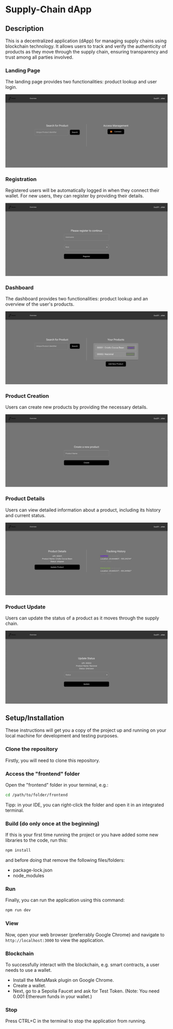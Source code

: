 # Supply-Chain dApp

## Description

This is a decentralized application (dApp) for managing supply chains using blockchain technology. It allows users to track and verify the authenticity of products as they move through the supply chain, ensuring transparency and trust among all parties involved.

### Landing Page

The landing page provides two functionalities: product lookup and user login.

![Landing Page](./images/0_landing_page.jpg)

### Registration

Registered users will be automatically logged in when they connect their wallet. For new users, they can register by providing their details.

![Registration](./images/1_registration.jpg)

### Dashboard

The dashboard provides two functionalities: product lookup and an overview of the user's products.

![Dashboard](./images/2_dashboard.jpg)

### Product Creation

Users can create new products by providing the necessary details.

![Product Creation](./images/3_product_creation.jpg)

### Product Details

Users can view detailed information about a product, including its history and current status.

![Product Details](./images/4_product_details.jpg)

### Product Update

Users can update the status of a product as it moves through the supply chain.

![Product Update](./images/5_product_update.jpg)

## Setup/Installation

These instructions will get you a copy of the project up and running on your local machine for development and testing purposes.

### Clone the repository

Firstly, you will need to clone this repository.

### Access the "frontend" folder

Open the "frontend" folder in your terminal, e.g.:

```bash
cd /path/to/folder/frontend
```

Tipp: in your IDE, you can right-click the folder and open it in an integrated terminal.

### Build (do only once at the beginning)

If this is your first time running the project or you have added some new libraries to the code, run this:

```bash
npm install
```

and before doing that remove the following files/folders:

- package-lock.json
- node_modules

### Run

Finally, you can run the application using this command:

```bash
npm run dev
```

### View

Now, open your web browser (preferrably Google Chrome) and navigate to `http://localhost:3000` to view the application.

### Blockchain

To successfully interact with the blockchain, e.g. smart contracts, a user needs to use a wallet.

- Install the MetaMask plugin on Google Chrome.
- Create a wallet.
- Next, go to a Sepolia Faucet and ask for Test Token. (Note: You need 0.001 Ethereum funds in your wallet.)

### Stop

Press CTRL+C in the terminal to stop the application from running.
